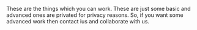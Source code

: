 These are the things which you can work. These are just some basic and advanced ones are privated for privacy reasons. So, if you want some advanced work then contact ius and collaborate with us.
